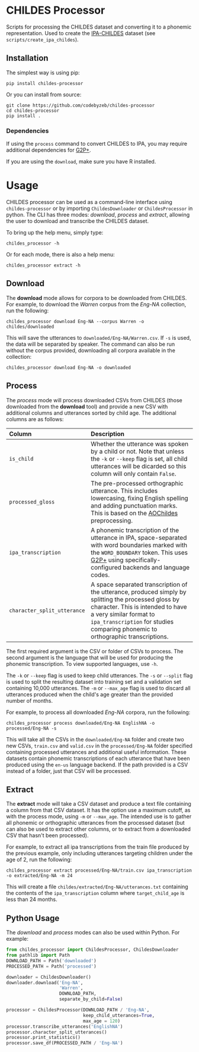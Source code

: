 # CHILDES Processor

Scripts for processing the CHILDES dataset and converting it to a phonemic representation. Used to create the [IPA-CHILDES](https://huggingface.co/datasets/phonemetransformers/ipa-childes) dataset (see `scripts/create_ipa_childes`).

## Installation

The simplest way is using pip:

```
pip install childes-processor
```

Or you can install from source:

```
git clone https://github.com/codebyzeb/childes-processor
cd childes-processor
pip install .
```

### Dependencies

If using the `process` command to convert CHILDES to IPA, you may require additional dependencies for [G2P+](https://github.com/codebyzeb/g2p-plus).

If you are using the `download`, make sure you have R installed.

# Usage

CHILDES processor can be used as a command-line interface using `childes-processor` or by importing `ChildesDownloader` or `ChildesProcessor` in python. The CLI has three modes: *download*, *process* and *extract*, allowing the user to download and transcribe the CHILDES dataset. 

To bring up the help menu, simply type:

```
childes_processor -h
```

Or for each mode, there is also a help menu:

```
childes_processor extract -h
```

## Download

The **download** mode allows for corpora to be downloaded from CHILDES. For example, to download the _Warren_ corpus from the _Eng-NA_ collection, run the following:

```
childes_processor download Eng-NA --corpus Warren -o childes/downloaded
```

This will save the utterances to `downloaded/Eng-NA/Warren.csv`. If `-s` is used, the data will be separated by speaker. The command can also be run without the corpus provided, downloading all corpora available in the collection:

```
childes_processor download Eng-NA -o downloaded
```

## Process

The *process* mode will process downloaded CSVs from CHILDES (those downloaded from the **download** tool) and provide a new CSV with additional columns and utterances sorted by child age. The additional columns are as follows:

| Column | Description |
|:----|:-----|
| `is_child`| Whether the utterance was spoken by a child or not. Note that unless the `-k` or `--keep` flag is set, all child utterances will be dicarded so this column will only contain `False`. |
| `processed_gloss`| The pre-processed orthographic utterance. This includes lowercasing, fixing English spelling and adding punctuation marks. This is based on the [AOChildes](https://github.com/UIUCLearningLanguageLab/AOCHILDES) preprocessing.|
| `ipa_transcription`| A phonemic transcription of the utterance in IPA, space-separated with word boundaries marked with the `WORD_BOUNDARY` token. This uses [G2P+](https://github.com/codebyzeb/g2p-plus) using specifically-configured backends and language codes. |
| `character_split_utterance`| A space separated transcription of the utterance, produced simply by splitting the processed gloss by character. This is intended to have a very similar format to `ipa_transcription` for studies comparing phonemic to orthographic transcriptions. |

The first required argument is the CSV or folder of CSVs to process. The second argument is the language that will be used for producing the phonemic transcription. To view supported languages, use `-h`. 

The `-k` or `--keep` flag is used to keep child utterances. The `-s` or `--split` flag is used to split the resulting dataset into training set and a validation set containing 10,000 utterances. The `-m` or `--max_age` flag is used to discard all utterances produced when the child's age greater than the provided number of months.

For example, to process all downloaded _Eng-NA_ corpora, run the following:

```
childes_processor process downloaded/Eng-NA EnglishNA -o processed/Eng-NA -s
```

This will take all the CSVs in the `downloaded/Eng-NA` folder and create two new CSVs, `train.csv` and `valid.csv` in the `processed/Eng-NA` folder specified containing processed utterances and additional useful information. These datasets contain phonemic transcriptions of each utterance that have been produced using the `en-us` language backend. If the path provided is a CSV instead of a folder, just that CSV will be processed.

## Extract

The **extract** mode will take a CSV dataset and produce a text file containing a column from that CSV dataset. It has the option use a maximum cutoff, as with the process mode, using `-m` or `--max_age`. The intended use is to gather all phonemic or orthographic utterances from the processed dataset (but can also be used to extract other columns, or to extract from a downloaded CSV that hasn't been processed). 

For example, to extract all ipa transcriptions from the train file produced by the previous example, only including utterances targeting children under the age of 2, run the following:

```
childes_processor extract processed/Eng-NA/train.csv ipa_transcription -o extracted/Eng-NA -m 24
```

This will create a file `childes/extracted/Eng-NA/utterances.txt` containing the contents of the `ipa_transcription` column where `target_child_age` is less than 24 months.

## Python Usage

The *download* and *process* modes can also be used within Python. For example:

```python
from childes_processor import ChildesProcessor, ChildesDownloader
from pathlib import Path
DOWNLOAD_PATH = Path('downloaded')
PROCESSED_PATH = Path('processed')

downloader = ChildesDownloader()
downloader.download('Eng-NA',
                    'Warren',
                    DOWNLOAD_PATH,
                    separate_by_child=False)

processor = ChildesProcessor(DOWNLOAD_PATH / 'Eng-NA',
                             keep_child_utterances=True,
                             max_age = 120)
processor.transcribe_utterances('EnglishNA')
processor.character_split_utterances()
processor.print_statistics()
processor.save_df(PROCESSED_PATH / 'Eng-NA')

```